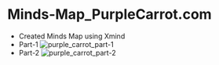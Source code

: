 # Minds-Map_PurpleCarrot.com
* Created Minds Map using Xmind
* Part-1
![purple_carrot_part-1](https://user-images.githubusercontent.com/60111163/215343320-5bab1143-9f28-4aed-8c7b-85efeda54942.PNG)
* Part-2
![purple_carrot_part-2](https://user-images.githubusercontent.com/60111163/215343337-6c3c992c-8d4f-48eb-a721-1b2ead5993dd.PNG)
